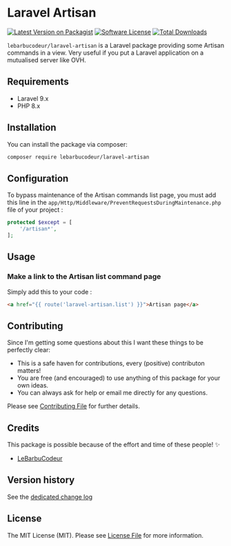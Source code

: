 # Laravel Artisan

[![Latest Version on Packagist](https://img.shields.io/packagist/v/lebarbucodeur/laravel-artisan.svg?style=flat-square)](https://packagist.org/packages/lebarbucodeur/laravel-artisan)
[![Software License](https://img.shields.io/badge/license-MIT-brightgreen.svg?style=flat-square)](LICENSE.md)
[![Total Downloads](https://img.shields.io/packagist/dt/lebarbucodeur/laravel-artisan.svg?style=flat-square)](https://packagist.org/packages/lebarbucodeur/laravel-artisan)

`lebarbucodeur/laravel-artisan` is a Laravel package providing some Artisan commands in a view. Very useful if you put a Laravel application on a mutualised server like OVH.

## Requirements

- Laravel 9.x
- PHP 8.x

## Installation

You can install the package via composer:

``` bash
composer require lebarbucodeur/laravel-artisan
```

## Configuration

To bypass maintenance of the Artisan commands list page, you must add this line in the `app/Http/Middleware/PreventRequestsDuringMaintenance.php` file of your project :

``` php
protected $except = [
    '/artisan*',
];
```

## Usage

### Make a link to the Artisan list command page

Simply add this to your code :

``` html
<a href="{{ route('laravel-artisan.list') }}">Artisan page</a>
```

## Contributing

Since I'm getting some questions about this I want these things to be perfectly clear:

- This is a safe haven for contributions, every (positive) contributon matters!
- You are free (and encouraged) to use anything of this package for your own ideas.
- You can always ask for help or email me directly for any questions.

Please see [Contributing File](CONTRIBUTING.md) for further details.

## Credits

This package is possible because of the effort and time of these people! ✨

- [LeBarbuCodeur](https://github.com/LeBarbuCodeur)

## Version history

See the [dedicated change log](CHANGELOG.md)

## License

The MIT License (MIT). Please see [License File](LICENSE.md) for more information.
